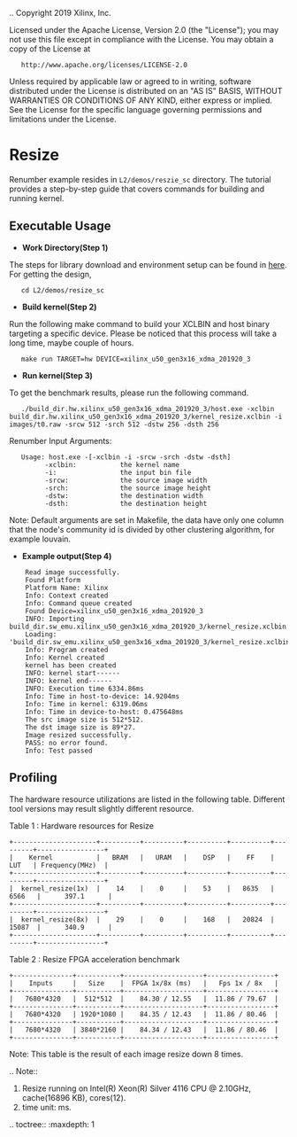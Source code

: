.. 
   Copyright 2019 Xilinx, Inc.
  
   Licensed under the Apache License, Version 2.0 (the "License");
   you may not use this file except in compliance with the License.
   You may obtain a copy of the License at
  
       http://www.apache.org/licenses/LICENSE-2.0
  
   Unless required by applicable law or agreed to in writing, software
   distributed under the License is distributed on an "AS IS" BASIS,
   WITHOUT WARRANTIES OR CONDITIONS OF ANY KIND, either express or implied.
   See the License for the specific language governing permissions and
   limitations under the License.

# Resize 

Renumber example resides in ``L2/demos/reszie_sc`` directory. The tutorial provides a step-by-step guide that covers commands for building and running kernel.

## Executable Usage

* **Work Directory(Step 1)**

The steps for library download and environment setup can be found in [here](https://github.com/Xilinx/Vitis_Libraries/tree/master/codec/L2/demos#building). For getting the design,

```
   cd L2/demos/resize_sc
```   

* **Build kernel(Step 2)**

Run the following make command to build your XCLBIN and host binary targeting a specific device. Please be noticed that this process will take a long time, maybe couple of hours.

```
   make run TARGET=hw DEVICE=xilinx_u50_gen3x16_xdma_201920_3
```   

* **Run kernel(Step 3)**

To get the benchmark results, please run the following command.

```
   ./build_dir.hw.xilinx_u50_gen3x16_xdma_201920_3/host.exe -xclbin build_dir.hw.xilinx_u50_gen3x16_xdma_201920_3/kernel_resize.xclbin -i images/t0.raw -srcw 512 -srch 512 -dstw 256 -dsth 256 
```   

Renumber Input Arguments:

```
   Usage: host.exe -[-xclbin -i -srcw -srch -dstw -dsth]
         -xclbin:           the kernel name
         -i:                the input bin file
         -srcw:             the source image width
         -srch:             the source image height
         -dstw:             the destination width 
         -dsth:             the destination height
```         

Note: Default arguments are set in Makefile, the data have only one column that the node's community id is divided by other clustering algorithm, for example louvain.

* **Example output(Step 4)** 

```
    Read image successfully.
    Found Platform
    Platform Name: Xilinx
    Info: Context created
    Info: Command queue created
    Found Device=xilinx_u50_gen3x16_xdma_201920_3
    INFO: Importing build_dir.sw_emu.xilinx_u50_gen3x16_xdma_201920_3/kernel_resize.xclbin
    Loading: 'build_dir.sw_emu.xilinx_u50_gen3x16_xdma_201920_3/kernel_resize.xclbin'
    Info: Program created
    Info: Kernel created
    kernel has been created
    INFO: kernel start------
    INFO: kernel end------
    INFO: Execution time 6334.86ms
    Info: Time in host-to-device: 14.9204ms
    Info: Time in kernel: 6319.06ms
    Info: Time in device-to-host: 0.475648ms
    The src image size is 512*512.
    The dst image size is 89*27.
    Image resized successfully.
    PASS: no error found.
    Info: Test passed
```    
    
## Profiling

The hardware resource utilizations are listed in the following table.
Different tool versions may result slightly different resource.

Table 1 : Hardware resources for Resize 

    +---------------------+----------+----------+----------+----------+---------+-----------------+
    |    Kernel           |   BRAM   |   URAM   |    DSP   |    FF    |   LUT   | Frequency(MHz)  |
    +---------------------+----------+----------+----------+----------+---------+-----------------+
    |  kernel_resize(1x)  |    14    |    0     |    53    |   8635   |  6566   |      397.1      |
    +---------------------+----------+----------+----------+----------+---------+-----------------+
    |  kernel_resize(8x)  |    29    |    0     |    168   |   20824  |  15087  |      340.9      |
    +---------------------+----------+----------+----------+----------+---------+-----------------+

Table 2 : Resize FPGA acceleration benchmark 

    +---------------+-----------+--------------------+-----------------+
    |    Inputs     |   Size    |  FPGA 1x/8x (ms)   |   Fps 1x / 8x   |
    +---------------+-----------+--------------------+-----------------+
    |   7680*4320   |  512*512  |    84.30 / 12.55   |  11.86 / 79.67  |
    +---------------+-----------+--------------------+-----------------+
    |   7680*4320   | 1920*1080 |    84.35 / 12.43   |  11.86 / 80.46  | 
    +---------------+-----------+--------------------+-----------------+
    |   7680*4320   | 3840*2160 |    84.34 / 12.43   |  11.86 / 80.46  | 
    +---------------+-----------+--------------------+-----------------+

Note: This table is the result of each image resize down 8 times.

.. Note::

   1. Resize running on Intel(R) Xeon(R) Silver 4116 CPU @ 2.10GHz, cache(16896 KB), cores(12).
   2. time unit: ms.

.. toctree::
    :maxdepth: 1
